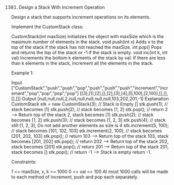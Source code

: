 1381. Design a Stack With Increment Operation

Design a stack that supports increment operations on its elements.

Implement the CustomStack class:

CustomStack(int maxSize) Initializes the object with maxSize which is the maximum number of elements in the stack.
void push(int x) Adds x to the top of the stack if the stack has not reached the maxSize.
int pop() Pops and returns the top of the stack or -1 if the stack is empty.
void inc(int k, int val) Increments the bottom k elements of the stack by val. If there are less than k elements in the stack, increment all the elements in the stack.

Example 1:

Input
["CustomStack","push","push","pop","push","push","push","increment","increment","pop","pop","pop","pop"]
[[3],[1],[2],[],[2],[3],[4],[5,100],[2,100],[],[],[],[]]
Output
[null,null,null,2,null,null,null,null,null,103,202,201,-1]
Explanation
CustomStack stk = new CustomStack(3); // Stack is Empty []
stk.push(1); // stack becomes [1]
stk.push(2); // stack becomes [1, 2]
stk.pop(); // return 2 --> Return top of the stack 2, stack becomes [1]
stk.push(2); // stack becomes [1, 2]
stk.push(3); // stack becomes [1, 2, 3]
stk.push(4); // stack still [1, 2, 3], Do not add another elements as size is 4
stk.increment(5, 100); // stack becomes [101, 102, 103]
stk.increment(2, 100); // stack becomes [201, 202, 103]
stk.pop(); // return 103 --> Return top of the stack 103, stack becomes [201, 202]
stk.pop(); // return 202 --> Return top of the stack 202, stack becomes [201]
stk.pop(); // return 201 --> Return top of the stack 201, stack becomes []
stk.pop(); // return -1 --> Stack is empty return -1.

Constraints:

1 <= maxSize, x, k <= 1000
0 <= val <= 100
At most 1000 calls will be made to each method of increment, push and pop each separately.
